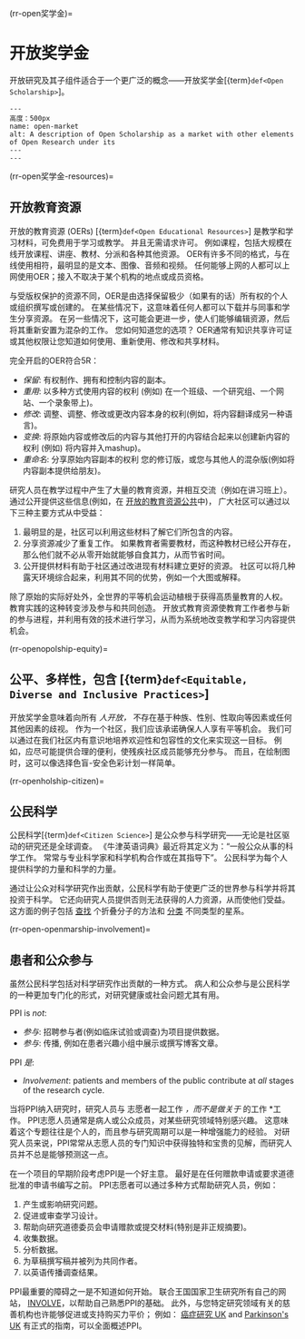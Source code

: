 (rr-open奖学金)=
# 开放奖学金

开放研究及其子组件适合于一个更广泛的概念——开放奖学金[{term}`def<Open Scholarship>`]。

```{figure} ../../figures/open-umbrella.png
---
高度：500px
name: open-market
alt: A description of Open Scholarship as a market with other elements of Open Research under its
---
---
```

(rr-open奖学金-resources)=
## 开放教育资源

开放的教育资源 (OERs) [{term}`def<Open Educational Resources>`] 是教学和学习材料，可免费用于学习或教学。 并且无需请求许可。 例如课程，包括大规模在线开放课程、讲座、教材、分派和各种其他资源。 OER有许多不同的格式，与在线使用相符，最明显的是文本、图像、音频和视频。 任何能够上网的人都可以上网使用OER；接入不取决于某个机构的地点或成员资格。

与受版权保护的资源不同，OER是由选择保留极少（如果有的话）所有权的个人或组织撰写或创建的。 在某些情况下，这意味着任何人都可以下载并与同事和学生分享资源。 在另一些情况下，这可能会更进一步，使人们能够编辑资源，然后将其重新安置为混杂的工作。 您如何知道您的选项？ OER通常有知识共享许可证或其他权限让您知道如何使用、重新使用、修改和共享材料。

完全开启的OER符合5R：

- _保留_: 有权制作、拥有和控制内容的副本。
- _重用_: 以多种方式使用内容的权利 (例如) 在一个班级、一个研究组、一个网站、一个录象带上)。
- _修改_: 调整、调整、修改或更改内容本身的权利(例如，将内容翻译成另一种语言)。
- _变换_: 将原始内容或修改后的内容与其他打开的内容结合起来以创建新内容的权利 (例如) 将内容并入mashup)。
- _重命名_: 分享原始内容副本的权利 您的修订版，或您与其他人的混杂版(例如将内容副本提供给朋友)。

研究人员在教学过程中产生了大量的教育资源，并相互交流（例如在讲习班上）。 通过公开提供这些信息(例如，在 [开放的教育资源公共](https://www.oercommons.org/)中)， 广大社区可以通过以下三种主要方式从中受益：

1. 最明显的是，社区可以利用这些材料了解它们所包含的内容。
2. 分享资源减少了重复工作。 如果教育者需要教材，而这种教材已经公开存在，那么他们就不必从零开始就能够自食其力，从而节省时间。
3. 公开提供材料有助于社区通过改进现有材料建立更好的资源。 社区可以将几种露天环境综合起来，利用其不同的优势，例如一个大图或解释。

除了原始的实际好处外，全世界的平等机会运动植根于获得高质量教育的人权。 教育实践的这种转变涉及参与和共同创造。 开放式教育资源使教育工作者参与新的参与进程，并利用有效的技术进行学习，从而为系统地改变教学和学习内容提供机会。

(rr-openopolship-equity)=
## 公平、多样性，包含 [{term}`def<Equitable, Diverse and Inclusive Practices>`]

开放奖学金意味着向所有 *人开放，* 不存在基于种族、性别、性取向等因素或任何其他因素的歧视。 作为一个社区，我们应该承诺确保人人享有平等机会。 我们可以通过在我们社区内有意识地培养欢迎性和包容性的文化来实现这一目标。 例如，应尽可能提供合理的便利，使残疾社区成员能够充分参与。 而且，在绘制图时，这可以像选择色盲-安全色彩计划一样简单。

(rr-openholship-citizen)=
## 公民科学

公民科学[{term}`def<Citizen Science>`] 是公众参与科学研究——无论是社区驱动的研究还是全球调查。 《牛津英语词典》最近将其定义为：“一般公众从事的科学工作。 常常与专业科学家和科学机构合作或在其指导下”。 公民科学为每个人提供科学的力量和科学的力量。

通过让公众对科学研究作出贡献，公民科学有助于使更广泛的世界参与科学并将其投资于科学。 它还向研究人员提供否则无法获得的人力资源，从而使他们受益。 这方面的例子包括 [查找](https://citizensciencegames.com/games/eterna/) 个折叠分子的方法和 [分类](https://www.zooniverse.org/) 不同类型的星系。

(rr-open-openmarship-involvement)=
## 患者和公众参与

虽然公民科学包括对科学研究作出贡献的一种方式。 病人和公众参与是公民科学的一种更加专门化的形式，对研究健康或社会问题尤其有用。

PPI is *not*:
- _参与_: 招聘参与者(例如临床试验或调查)为项目提供数据。
- _参与_: 传播, 例如在患者兴趣小组中展示或撰写博客文章。

PPI *是*:
- _Involvement_: patients and members of the public contribute at *all* stages of the research cycle.

当将PPI纳入研究时，研究人员与</em> 志愿者一起工作 *，而不是做关于* 的工作 *工作。 PPI志愿人员通常是病人或公众成员，对某些研究领域特别感兴趣。 这意味着这个专题往往是个人的，而且参与研究周期可以是一种增强能力的经验。 对研究人员来说，PPI常常从志愿人员的专门知识中获得独特和宝贵的见解，而研究人员并不总是能够预测这一点。

在一个项目的早期阶段考虑PPI是一个好主意。 最好是在任何赠款申请或要求道德批准的申请书编写之前。 PPI志愿者可以通过多种方式帮助研究人员，例如：
1. 产生或影响研究问题。
2. 促进或审查学习设计。
3. 帮助向研究道德委员会申请赠款或提交材料(特别是非正规摘要)。
4. 收集数据。
5. 分析数据。
6. 为草稿撰写稿并被列为共同作者。
7. 以英语传播调查结果。

PPI最重要的障碍之一是不知道如何开始。 联合王国国家卫生研究所有自己的网站， [INVOLVE](https://www.invo.org.uk/)，以帮助自己熟悉PPI的基础。 此外，与您特定研究领域有关的慈善机构也许能够促进或支持购买力平价； 例如： [癌症研究 UK](https://www.cancerresearchuk.org/funding-for-researchers/patient-involvement-toolkit-for-researchers) and [Parkinson's UK](https://www.parkinsons.org.uk/research/patient-and-public-involvement-ppi) 有正式的指南，可以全面概述PPI。
